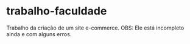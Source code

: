 # trabalho-faculdade
Trabalho da criação de um site e-commerce. OBS: Ele está incompleto ainda e com alguns erros.
